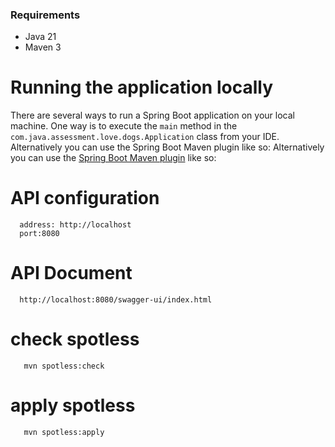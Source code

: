 ### Requirements
 - Java 21
 - Maven 3 
 # Running the application locally 
  There are several ways to run a Spring Boot application on your local machine. One way is to execute the `main` method in the `com.java.assessment.love.dogs.Application` class from your IDE.
  Alternatively you can use the Spring Boot Maven plugin like so:
  Alternatively you can use the [Spring Boot Maven plugin](https://docs.spring.io/spring-boot/docs/current/reference/html/build-tool-plugins-maven-plugin.html) like so:

 # API configuration
  ```shell
    address: http://localhost
    port:8080
  ```

 # API Document
  ```shell 
    http://localhost:8080/swagger-ui/index.html
  ```
# check spotless
```shell 
   mvn spotless:check
  ```
 
# apply spotless
```shell 
   mvn spotless:apply
  ```

